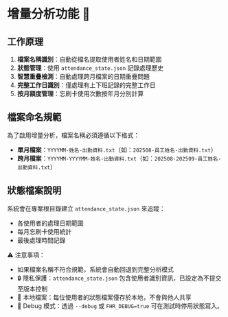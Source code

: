 # 增量分析功能 🚀

## 工作原理
1. **檔案名稱識別**：自動從檔名提取使用者姓名和日期範圍
2. **狀態管理**：使用 `attendance_state.json` 記錄處理歷史
3. **智慧重疊檢測**：自動處理跨月檔案的日期重疊問題
4. **完整工作日識別**：僅處理有上下班記錄的完整工作日
5. **按月額度管理**：忘刷卡使用次數按年月分別計算

## 檔案命名規範
為了啟用增量分析，檔案名稱必須遵循以下格式：
- **單月檔案**：`YYYYMM-姓名-出勤資料.txt`（如：`202508-員工姓名-出勤資料.txt`）
- **跨月檔案**：`YYYYMM-YYYYMM-姓名-出勤資料.txt`（如：`202508-202509-員工姓名-出勤資料.txt`）

## 狀態檔案說明
系統會在專案根目錄建立 `attendance_state.json` 來追蹤：
- 各使用者的處理日期範圍
- 每月忘刷卡使用統計
- 最後處理時間記錄

⚠️ 注意事項：
- 如果檔案名稱不符合規範，系統會自動回退到完整分析模式
- 🔒 隱私保護：`attendance_state.json` 包含使用者識別資訊，已設定為不提交至版本控制
- 📁 本地檔案：每位使用者的狀態檔案僅存於本地，不會與他人共享
- 🐞 Debug 模式：透過 `--debug` 或 `FHR_DEBUG=true` 可在測試時停用狀態寫入。

